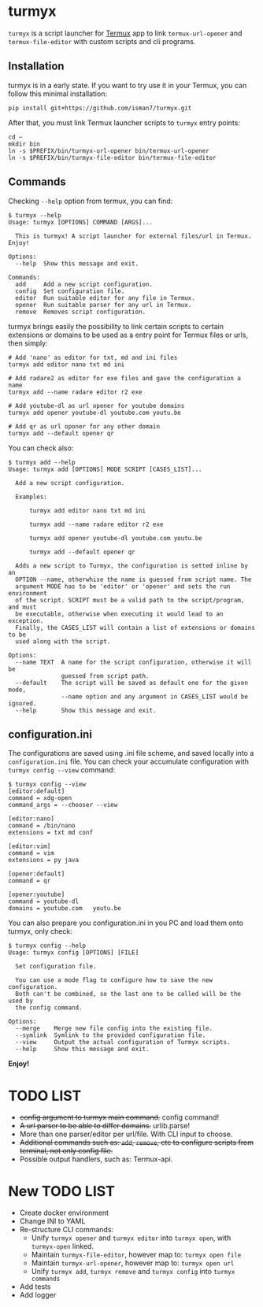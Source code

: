 # turmyx

`turmyx` is a script launcher for [Termux](https://wiki.termux.com/wiki/Main_Page) app to link `termux-url-opener` and `termux-file-editor` with custom scripts 
and cli programs. 

## Installation

turmyx is in a early state. If you want to try use it in your Termux, you can follow this minimal installation:

```
pip install git+https://github.com/isman7/turmyx.git
```

After that, you must link Termux launcher scripts to `turmyx` entry points: 

```
cd ~
mkdir bin
ln -s $PREFIX/bin/turmyx-url-opener bin/termux-url-opener 
ln -s $PREFIX/bin/turmyx-file-editor bin/termux-file-editor 
```


## Commands

Checking `--help` option from termux, you can find: 

```
$ turmyx --help
Usage: turmyx [OPTIONS] COMMAND [ARGS]...

  This is turmyx! A script launcher for external files/url in Termux. Enjoy!

Options:
  --help  Show this message and exit.

Commands:
  add     Add a new script configuration.
  config  Set configuration file.
  editor  Run suitable editor for any file in Termux.
  opener  Run suitable parser for any url in Termux.
  remove  Removes script configuration.

```

turmyx brings easily the possibility to link certain scripts to certain extensions or domains to be used as a entry 
point for Termux files or urls, then simply:

```      
# Add 'nano' as editor for txt, md and ini files
turmyx add editor nano txt md ini

# Add radare2 as editor for exe files and gave the configuration a name
turmyx add --name radare editor r2 exe

# Add youtube-dl as url opener for youtube domains 
turmyx add opener youtube-dl youtube.com youtu.be

# Add qr as url oponer for any other domain
turmyx add --default opener qr
``` 

You can check also:

```
$ turmyx add --help
Usage: turmyx add [OPTIONS] MODE SCRIPT [CASES_LIST]...

  Add a new script configuration.

  Examples:

      turmyx add editor nano txt md ini

      turmyx add --name radare editor r2 exe

      turmyx add opener youtube-dl youtube.com youtu.be

      turmyx add --default opener qr

  Adds a new script to Turmyx, the configuration is setted inline by an
  OPTION --name, otherwhise the name is guessed from script name. The
  argument MODE has to be 'editor' or 'opener' and sets the run environment
  of the script. SCRIPT must be a valid path to the script/program, and must
  be executable, otherwise when executing it would lead to an exception.
  Finally, the CASES_LIST will contain a list of extensions or domains to be
  used along with the script.

Options:
  --name TEXT  A name for the script configuration, otherwise it will be
               guessed from script path.
  --default    The script will be saved as default one for the given mode,
               --name option and any argument in CASES_LIST would be ignored.
  --help       Show this message and exit.
```

## configuration.ini

The configurations are saved using .ini file scheme, and saved locally into a `configuration.ini` file. You can check
 your accumulate configuration with `turmyx config --view` command: 
 
```
$ turmyx config --view
[editor:default]
command = xdg-open
command_args = --chooser --view

[editor:nano]
command = /bin/nano
extensions = txt md conf

[editor:vim]
command = vim
extensions = py java

[opener:default]
command = qr

[opener:youtube]
command = youtube-dl
domains = youtube.com   youtu.be
```

You can also prepare you configuration.ini in you PC and load them onto turmyx, only check: 

```
$ turmyx config --help
Usage: turmyx config [OPTIONS] [FILE]

  Set configuration file.

  You can use a mode flag to configure how to save the new configuration.
  Both can't be combined, so the last one to be called will be the used by
  the config command.

Options:
  --merge    Merge new file config into the existing file.
  --symlink  Symlink to the provided configuration file.
  --view     Output the actual configuration of Turmyx scripts.
  --help     Show this message and exit.
```


**Enjoy!**

# TODO LIST

- ~~config argument to turmyx main command.~~ config command!
- ~~A url parser to be able to differ domains.~~ urlib.parse!
- More than one parser/editor per url/file. With CLI input to choose.
- ~~Additional commands such as: `add`, `remove`, etc to configure scripts from terminal, not only config file.~~
- Possible output handlers, such as: Termux-api.


# New TODO LIST
- Create docker environment
- Change INI to YAML
- Re-structure CLI commands:
    - Unify `turmyx opener` and `turmyx editor` into `turmyx open`, with `turmyx-open` linked.
    - Maintain `turmyx-file-editor`, however map to: `turmyx open file`
    - Maintain `turmyx-url-opener`, however map to: `turmyx open url`
    - Unify `turmyx add`, `turmyx remove` and `turmyx config` into `turmyx commands` 
- Add tests
- Add logger
     
